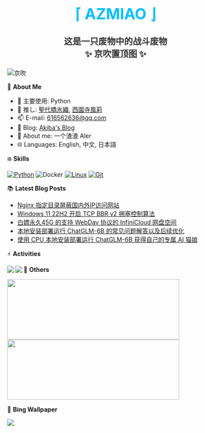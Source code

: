 <div align="center">
  <h1 style="color:#00BFFF;font-size:35px">⌈ AZMIAO ⌋</h1>
  <h3 style="color:#333333;font-size:20px">这是一只废物中的战斗废物<br>✨ 京吹置顶图 ✨</h3>
</div>

![京吹](https://raw.githubusercontent.com/azmiao/azmiao/main/header_img.png)

🍓 **About Me**

- 🔭 主要使用: Python
- 🌱 推し: [聖代橋氷織](https://mzh.moegirl.org.cn/zh-hans/%E5%9C%A3%E4%BB%A3%E6%A1%A5%E5%86%B0%E7%BB%87), [西園寺風莉](https://mzh.moegirl.org.cn/%E8%A5%BF%E5%9B%AD%E5%AF%BA%E9%A3%8E%E8%8E%89)
- 📫 E-mail: 616562636@qq.com
- 🍨 Blog: [Akiba's Blog](https://blog.anzu.link)
- 👯 About me: 一个渣渣 AIer
- 🌐 Languages: English, 中文, 日本語

❄️ **Skills**

[![Python](https://img.shields.io/badge/-Python-3776AB?style=flat-square&logo=python&logoColor=ffffff)](https://www.python.org/)
![Docker](https://img.shields.io/badge/Docker-2496ED?style=flat-square&logo=docker&logoColor=ffffff)
[![Linux](https://img.shields.io/badge/-Linux-333333?style=flat-square&logo=linux&logoColor=white)](https://www.linuxfoundation.org/)
[![Git](https://img.shields.io/badge/-Git-f05032?style=flat-square&logo=git&logoColor=white)](https://git-scm.com/)

📚 **Latest Blog Posts**

<!-- BLOG-POST-LIST:START -->
- [Nginx 指定目录屏蔽国内外IP访问网站](https://www.tjsky.net/tutorial/685?pk_campaign=feed&pk_kwd=nginx-%25e6%258c%2587%25e5%25ae%259a%25e7%259b%25ae%25e5%25bd%2595%25e5%25b1%258f%25e8%2594%25bd%25e5%259b%25bd%25e5%2586%2585%25e5%25a4%2596ip%25e8%25ae%25bf%25e9%2597%25ae%25e7%25bd%2591%25e7%25ab%2599)
- [Windows 11 22H2 开启 TCP BBR v2 拥塞控制算法](https://www.tjsky.net/tutorial/680?pk_campaign=feed&pk_kwd=windows-11-22h2-%25e5%25bc%2580%25e5%2590%25af-tcp-bbr-v2-%25e6%258b%25a5%25e5%25a1%259e%25e6%258e%25a7%25e5%2588%25b6%25e7%25ae%2597%25e6%25b3%2595)
- [白嫖永久45G 的支持 WebDav 协议的 InfiniCloud 网盘空间](https://www.tjsky.net/best-software/674?pk_campaign=feed&pk_kwd=%25e7%2599%25bd%25e5%25ab%2596%25e6%25b0%25b8%25e4%25b9%258545g-%25e7%259a%2584%25e6%2594%25af%25e6%258c%2581-webdav-%25e5%258d%258f%25e8%25ae%25ae%25e7%259a%2584-infinicloud-%25e7%25bd%2591%25e7%259b%2598%25e7%25a9%25ba%25e9%2597%25b4)
- [本地安装部署运行 ChatGLM-6B 的常见问题解答以及后续优化](https://www.tjsky.net/tutorial/667?pk_campaign=feed&pk_kwd=https-www-tjsky-net-tutorial-667)
- [使用 CPU 本地安装部署运行 ChatGLM-6B 获得自己的专属 AI 猫娘](https://www.tjsky.net/tutorial/664?pk_campaign=feed&pk_kwd=%25e4%25bd%25bf%25e7%2594%25a8-cpu-%25e6%259c%25ac%25e5%259c%25b0%25e8%25bf%2590%25e8%25a1%258c-chatglm-6b-%25e8%258e%25b7%25e5%25be%2597%25e8%2587%25aa%25e5%25b7%25b1%25e7%259a%2584%25e4%25b8%2593%25e5%25b1%259e-ai-%25e7%258c%25ab%25e5%25a8%2598)
<!-- BLOG-POST-LIST:END -->

⚡️ **Activities**

<a href="https://github.com/WuWenbo1996">
  <img align="left" src="https://github-readme-stats.vercel.app/api?username=WuWenbo1996&theme=buefy&show_icons=true&count_private=true" />
</a>
<a href="[https://github.com/babbittry/life-progress-bar](https://github.com/WuWenbo1996)">
  <img align="left" src="https://github-readme-streak-stats.herokuapp.com?user=WuWenbo1996&theme=buefy&date_format=M%20j%5B%2C%20Y%5D&show_icons=true&count_private=true" />
</a>

🎄 **Others**

<a href="https://github.com/WuWenbo1996">
  <img width="400" height="140" src="https://card.yuy1n.io/card/76561198344110725/gradient3,en,badge,group">
</a>

<a href="https://github.com/WuWenbo1996">
  <img width="400" height="140" src="https://github-readme-stats.vercel.app/api/top-langs/?username=WuWenbo1996&layout=compact&&bg_color=30,a6c0fe,f68084&title_color=fff&text_color=fff">
</a>

🗻 **Bing Wallpaper**

<!-- BING-WALLPAPER:START -->
<img src="https://www.bing.com/th?id=OHR.LanternFloating_EN-US4433076187_1920x1080.jpg&rf=LaDigue_1920x1080.jpg&pid=hp">
<!-- BING-WALLPAPER:END -->

